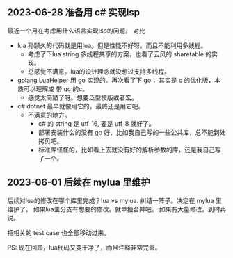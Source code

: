 ## 2023-06-28 准备用 c# 实现lsp
最近一个月在考虑用什么语言实现lsp的问题。
对比
- lua 孙颐久的代码就是用lua。但是性能不好呀。而且不能利用多线程。
  - 考虑了下lua string 多线程共享的方案，也看了云风的 sharetable 的实现。
  - 总感觉不满意。lua的设计理念就没想过支持多线程。
- golang LuaHelper 用 go 实现的。再次看了下 go ，其实是 c 的优化版，本质可以理解成 带 gc 的c。
  - 感觉太简陋了呀。想要泛型模版或者宏。
- c# dotnet 最早就像用它的，最终还是用它吧。
  - 不满意的地方。
    - c# 的 string 是 utf-16, 要是 utf-8 就好了。
    - 部署安装什么的没有 go 好，比如我自己写的一些公共库，总不能到处拷贝吧。
    - 标准库怪怪的，比如看上去就没有好的解析参数的库，还是我自己写了一个。

## 2023-06-01 后续在 mylua 里维护
后续对lua的修改在哪个库里完成？lua vs mylua.
纠结一阵子。决定在 mylua 里维护了。
如果lua主分支有想要的修改。就单独合并吧。
如果有大量修改。到时再说。

把相关的 test case 也全部移动过来。

PS: 现在回顾，lua代码又变干净了，而且注释非常完善。
